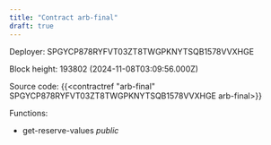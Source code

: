 ```yaml
---
title: "Contract arb-final"
draft: true
---
```

Deployer: SPGYCP878RYFVT03ZT8TWGPKNYTSQB1578VVXHGE


 



Block height: 193802 (2024-11-08T03:09:56.000Z)

Source code: {{<contractref "arb-final" SPGYCP878RYFVT03ZT8TWGPKNYTSQB1578VVXHGE arb-final>}}

Functions:

* get-reserve-values _public_
